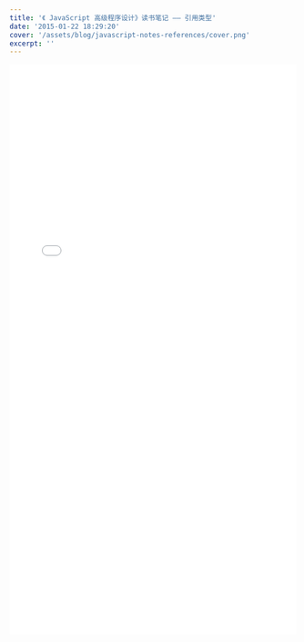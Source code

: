 ```yaml
---
title: '《 JavaScript 高级程序设计》读书笔记 —— 引用类型'
date: '2015-01-22 18:29:20'
cover: '/assets/blog/javascript-notes-references/cover.png'
excerpt: ''
---
```


<embed src="/assets/blog/javascript-notes-references/references.pdf" width="100%" height="1000px"/>